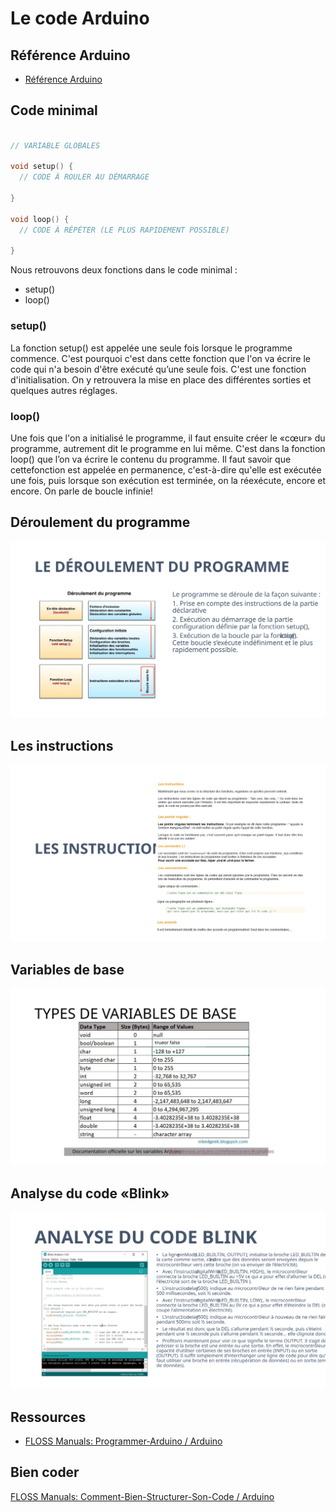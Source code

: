 # Le code Arduino

## Référence Arduino

* [Référence Arduino](https://www.arduino.cc/reference/en/)



## Code minimal

```cpp

// VARIABLE GLOBALES

void setup() {
  // CODE À ROULER AU DÉMARRAGE

}

void loop() {
  // CODE À RÉPÉTER (LE PLUS RAPIDEMENT POSSIBLE)

}
```
Nous retrouvons deux fonctions dans le code minimal :
* setup()
* loop()

### setup()

La fonction setup() est appelée une seule fois lorsque le programme commence. C'est pourquoi c'est dans cette fonction que l'on va écrire le code qui n'a besoin d'être exécuté qu’une seule fois. C'est une  fonction d'initialisation. On y retrouvera la mise en place des différentes sorties et quelques autres réglages.

### loop()

Une fois que l'on a initialisé le programme, il faut ensuite créer le «cœur» du programme, autrement dit le programme en lui même. C'est dans la fonction loop() que l’on va écrire le contenu du programme. Il faut savoir que cettefonction est appelée en permanence, c'est-à-dire qu'elle est exécutée une fois, puis lorsque son exécution est terminée, on la réexécute, encore et encore. On parle de boucle infinie!

## Déroulement du programme

![...](arduino_code/Slide1.SVG)

## Les instructions 



![...](arduino_code/Slide3.SVG)

## Variables de base



![...](arduino_code/Slide4.SVG)

## Analyse du code «Blink»

![...](arduino_code/Slide5.SVG)

## Ressources

* [FLOSS Manuals: Programmer-Arduino / Arduino](https://fr.flossmanuals.net/arduino/programmer-arduino/)

## Bien coder

[FLOSS Manuals: Comment-Bien-Structurer-Son-Code / Arduino](https://fr.flossmanuals.net/arduino/comment-bien-structurer-son-code/)